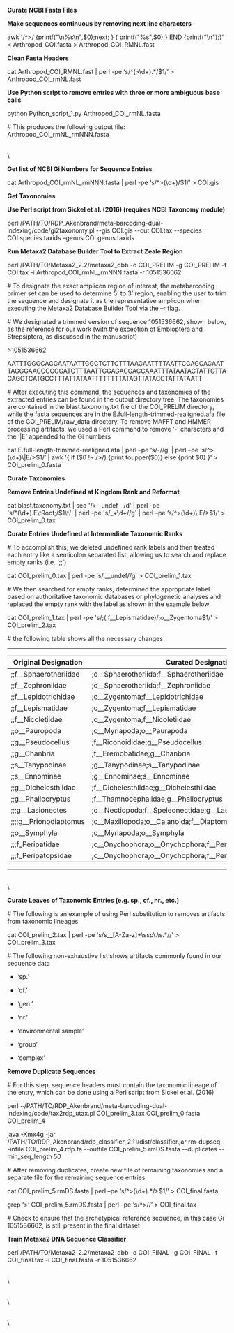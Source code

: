 **Curate NCBI Fasta Files**

**Make sequences continuous by removing next line characters**

awk '/\^\>/ {printf("\\n%s\\n",\$0);next; } { printf("%s",\$0);} END
{printf("\\n");}' \< Arthropod\_COI.fasta \> Arthropod\_COI\_RMNL.fast

**Clean Fasta Headers**

cat Arthropod\_COI\_RMNL.fast | perl -pe ‘s/\^(\>\\d+).\*/\$1/’ \>
Arthropod\_COI\_rmNL.fast

**Use Python script to remove entries with three or more ambiguous base
calls**

python Python\_script\_1.py Arthropod\_COI\_rmNL.fasta

\# This produces the following output file:
Arthropod\_COI\_rmNL\_rmNNN.fasta

\
\

**Get list of NCBI Gi Numbers for Sequence Entries**

cat Arthropod\_COI\_rmNL\_rmNNN.fasta | perl -pe ‘s/\^\>(\\d+)/\$1/’ \>
COI.gis

**Get Taxonomies**

**Use Perl script from Sickel et al. (2016) (requires NCBI Taxonomy
module)**

perl
/PATH/TO/RDP\_Akenbrand/meta-barcoding-dual-indexing/code/gi2taxonomy.pl
--gis COI.gis --out COI.tax --species COI.species.taxids –genus
COI.genus.taxids

**Run Metaxa2 Database Builder Tool to Extract Zeale Region**

perl /PATH/TO/Metaxa2\_2.2/metaxa2\_dbb -o COI\_PRELIM -g COI\_PRELIM -t
COI.tax -i Arthropod\_COI\_rmNL\_rmNNN.fasta -r 1051536662

\# To designate the exact amplicon region of interest, the metabarcoding
primer set can be used to determine 5’ to 3’ region, enabling the user
to trim the sequence and designate it as the representative amplicon
when executing the Metaxa2 Database Builder Tool via the –r flag.

\# We designated a trimmed version of sequence 1051536662, shown below,
as the reference for our work (with the exception of Embioptera and
Strepsiptera, as discussed in the manuscript)

\>1051536662

AATTTGGGCAGGAATAATTGGCTCTTCTTTAAGAATTTTAATTCGAGCAGAATTAGGGAACCCCGGATCTTTAATTGGAGACGACCAAATTTATAATACTATTGTTACAGCTCATGCCTTTATTATAATTTTTTTTATAGTTATACCTATTATAATT

\# After executing this command, the sequences and taxonomies of the
extracted entries can be found in the output directory tree. The
taxonomies are contained in the blast.taxonomy.txt file of the
COI\_PRELIM directory, while the fasta sequences are in the
E.full-length-trimmed-realigned.afa file of the COI\_PRELIM/raw\_data
directory. To remove MAFFT and HMMER processing artifacts, we used a
Perl command to remove ‘-’ characters and the ‘|E’ appended to the Gi
numbers

cat E.full-length-trimmed-realigned.afa | perl –pe ‘s/-//g’ | perl –pe
‘s/\^\>(\\d+)\\|E/\>\$1/’ | awk '{ if (\$0 !\~ /\>/) {print
toupper(\$0)} else {print \$0} }' \> COI\_prelim\_0.fasta

**Curate Taxonomies**

**Remove Entries Undefined at Kingdom Rank and Reformat**

cat blast.taxonomy.txt | sed '/k\_\_undef\_\_/d' | perl -pe
's/\^(\\d+).E\\tRoot;/\$1\\t/' | perl -pe 's/\_+\\d+//g' | perl –pe
‘s/\^\>(\\d+)\\.E/\>\$1/’ \> COI\_prelim\_0.tax

**Curate Entries Undefined at Intermediate Taxonomic Ranks**

\# To accomplish this, we deleted undefined rank labels and then treated
each entry like a semicolon separated list, allowing us to search and
replace empty ranks (i.e. ‘;;’)

cat COI\_prelim\_0.tax | perl -pe 's/.\_\_undef//g' \>
COI\_prelim\_1.tax

\# We then searched for empty ranks, determined the appropriate label
based on authoritative taxonomic databases or phylogenetic analyses and
replaced the empty rank with the label as shown in the example below

cat COI\_prelim\_1.tax | perl -pe
's/;(;f\_\_Lepismatidae)/;o\_\_Zygentoma\$1/' \> COI\_prelim\_2.tax

\# the following table shows all the necessary changes

  -------------------------- ------------------------------------------------------------------------
  Original Designation | Curated Designation
  --- | ---
  ;;f\_\_Sphaerotheriidae | ;o\_\_Sphaerotheriida;f\_\_Sphaerotheriidae
  ;;f\_\_Zephroniidae | ;o\_\_Sphaerotheriida;f\_\_Zephroniidae
  ;;f\_\_Lepidotrichidae | ;o\_\_Zygentoma;f\_\_Lepidotrichidae
  ;;f\_\_Lepismatidae | ;o\_\_Zygentoma;f\_\_Lepismatidae
  ;;f\_\_Nicoletiidae | ;o\_\_Zygentoma;f\_\_Nicoletiidae
  ;;o\_\_Pauropoda | ;c\_\_Myriapoda;o\_\_Paurapoda
  ;;g\_\_Pseudocellus | ;f\_\_Riconoididae;g\_\_Pseudocellus
  ;;g\_\_Chanbria | ;f\_\_Eremobatidae;g\_\_Chanbria
  ;;s\_\_Tanypodinae | ;g\_\_Tanypodinae;s\_\_Tanypodinae
  ;;s\_\_Ennominae | ;g\_\_Ennominae;s\_\_Ennominae
  ;;g\_\_Dichelesthiidae | ;f\_\_Dichelesthiidae;g\_\_Dichelesthiidae
  ;;g\_\_Phallocryptus | ;f\_\_Thamnocephalidae;g\_\_Phallocryptus
  ;;;g\_\_Lasionectes | ;o\_\_Nectiopoda;f\_\_Speleonectidae;g\_\_Lasionectes
  ;;;;g\_\_Prionodiaptomus | ;c\_\_Maxillopoda;o\_\_Calanoida;f\_\_Diaptomidae;g\_\_Prionodiaptomus
  ;;o\_\_Symphyla | ;c\_\_Myriapoda;o\_\_Symphyla
  ;;;f\_Peripatidae | ;c\_\_Onychophora;o\_\_Onychophora;f\_\_Peripatidae
  ;;;f\_Peripatopsidae | ;c\_\_Onychophora;o\_\_Onychophora;f\_\_Peripatopsidae
  -------------------------- ------------------------------------------------------------------------

\
\

**Curate Leaves of Taxonomic Entries (e.g. sp., cf., nr., etc.)**

\# The following is an example of using Perl substitution to removes
artifacts from taxonomic lineages

cat COI\_prelim\_2.tax | perl -pe 's/s\_\_[A-Za-z]+\\ssp\\.\\s.\*//' \>
COI\_prelim\_3.tax

\# The following non-exhaustive list shows artifacts commonly found in
our sequence data

-   ‘sp.’

-   ‘cf.’

-   ‘gen.’

-   ‘nr.’

-   ‘environmental sample’

-   ‘group’

-   ‘complex’

**Remove Duplicate Sequences**

\# For this step, sequence headers must contain the taxonomic lineage of
the entry, which can be done using a Perl script from Sickel et al.
(2016)

perl
\~/PATH/TO/RDP\_Akenbrand/meta-barcoding-dual-indexing/code/tax2rdp\_utax.pl
COI\_prelim\_3.tax COI\_prelim\_0.fasta COI\_prelim\_4

java -Xmx4g -jar
/PATH/TO/RDP\_Akenbrand/rdp\_classifier\_2.11/dist/classifier.jar
rm-dupseq --infile COI\_prelim\_4.rdp.fa --outfile
COI\_prelim\_5.rmDS.fasta --duplicates --min\_seq\_length 50

\# After removing duplicates, create new file of remaining taxonomies
and a separate file for the remaining sequence entries

cat COI\_prelim\_5.rmDS.fasta | perl –pe ‘s/\^\>(\\d+).\*/\>\$1/’ \>
COI\_final.fasta

grep ‘\>’ COI\_prelim\_5.rmDS.fasta | perl –pe ‘s/\^\>//’ \>
COI\_final.tax

\# Check to ensure that the archetypical reference sequence, in this
case Gi 1051536662, is still present in the final dataset

**Train Metaxa2 DNA Sequence Classifier**

perl /PATH/TO/Metaxa2\_2.2/metaxa2\_dbb -o COI\_FINAL -g COI\_FINAL -t
COI\_final.tax -i COI\_final.fasta -r 1051536662

\
\

\
\

\
\

